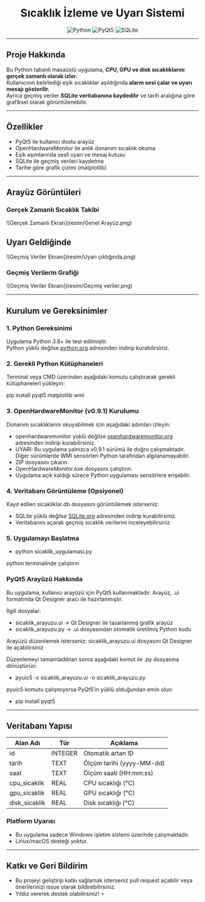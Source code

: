 <h1 align="center"> Sıcaklık İzleme ve Uyarı Sistemi</h1>

<p align="center">
  <img src="https://img.shields.io/badge/python-3.8%2B-blue?style=flat-square" alt="Python">
  <img src="https://img.shields.io/badge/gui-PyQt5-green?style=flat-square" alt="PyQt5">
  <img src="https://img.shields.io/badge/database-SQLite-lightgrey?style=flat-square" alt="SQLite">
</p>

---

##  Proje Hakkında

Bu Python tabanlı masaüstü uygulama, **CPU, GPU ve disk sıcaklıklarını gerçek zamanlı olarak izler.**  
Kullanıcının belirlediği eşik sıcaklıklar aşıldığında **alarm sesi çalar ve uyarı mesajı gösterilir.**  
Ayrıca geçmiş veriler **SQLite veritabanına kaydedilir** ve tarih aralığına göre grafiksel olarak görüntülenebilir.

---

##  Özellikler

-  PyQt5 ile kullanıcı dostu arayüz
-  OpenHardwareMonitor ile anlık donanım sıcaklık okuma
-  Eşik aşımlarında sesli uyarı ve mesaj kutusu
-  SQLite ile geçmiş verileri kaydetme
-  Tarihe göre grafik çizimi (matplotlib)

---

##  Arayüz Görüntüleri

###  Gerçek Zamanlı Sıcaklık Takibi
![Gerçek Zamanlı Ekran](resim/Genel Arayüz.png)

## Uyarı Geldiğinde
![Geçmiş Veriler Ekranı](resim/Uyarı çıktığında.png)

###  Geçmiş Verilerin Grafiği
![Geçmiş Veriler Ekranı](resim/Geçmiş veriler.png)

---

##  Kurulum ve Gereksinimler

### 1. Python Gereksinimi
Uygulama Python 3.8+ ile test edilmiştir.  
Python yüklü değilse [python.org](https://www.python.org/downloads/) adresinden indirip kurabilirsiniz.


### 2. Gerekli Python Kütüphaneleri

Terminal veya CMD üzerinden aşağıdaki komutu çalıştırarak gerekli kütüphaneleri yükleyin:

pip install pyqt5 matplotlib wmi


### 3. OpenHardwareMonitor (v0.9.1) Kurulumu
Donanım sıcaklıklarını okuyabilmek için aşağıdaki adımları izleyin:

- openhardwaremonitor yüklü değilse [openhardwaremonitor.org](https://openhardwaremonitor.org/downloads/) adresinden indirip kurabilirsiniz.
- UYARI:  Bu uygulama yalnızca v0.9.1 sürümü ile doğru çalışmaktadır. Diğer sürümlerde WMI sensörleri Python tarafından algılanamayabilir.
- ZIP dosyasını çıkarın.
- OpenHardwareMonitor.exe dosyasını çalıştırın.
- Uygulama açık kaldığı sürece Python uygulaması sensörlere erişebilir.


### 4. Veritabanı Görüntüleme (Opsiyonel)
Kayıt edilen sicakliklar.db dosyasını görüntülemek isterseniz:

- SQLite yüklü değilse [SQLite.org](https://sqlitebrowser.org/dl/) adresinden indirip kurabilirsiniz.
- Veritabanını açarak geçmiş sıcaklık verilerini inceleyebilirsiniz


### 5. Uygulamayı Başlatma

- python sicaklik_uygulamasi.py 

python terminalinde çalıştırın


### PyQt5 Arayüzü Hakkında

Bu uygulama, kullanıcı arayüzü için PyQt5 kullanmaktadır.
Arayüz, .ui formatında Qt Designer aracı ile hazırlanmıştır.

İlgili dosyalar:
- sicaklik_arayuzu.ui → Qt Designer ile tasarlanmış grafik arayüz
- sicaklik_arayuzu.py → .ui dosyasından otomatik üretilmiş Python kodu

Arayüzü düzenlemek isterseniz:
sicaklik_arayuzu.ui dosyasını Qt Designer ile açabilirsiniz

Düzenlemeyi tamamladıktan sonra aşağıdaki komut ile .py dosyasına dönüştürün:

- pyuic5 -x sicaklik_arayuzu.ui -o sicaklik_arayuzu.py

pyuic5 komutu çalışmıyorsa PyQt5’in yüklü olduğundan emin olun:

- pip install pyqt5

---

## Veritabanı Yapısı

| Alan Adı       | Tür     | Açıklama                  |
| -------------- | ------- | ------------------------- |
| id             | INTEGER | Otomatik artan ID         |
| tarih          | TEXT    | Ölçüm tarihi (yyyy-MM-dd) |
| saat           | TEXT    | Ölçüm saati (HH\:mm\:ss)  |
| cpu\_sicaklik  | REAL    | CPU sıcaklığı (°C)        |
| gpu\_sicaklik  | REAL    | GPU sıcaklığı (°C)        |
| disk\_sicaklik | REAL    | Disk sıcaklığı (°C)       |

### Platform Uyarısı
- Bu uygulama sadece Windows işletim sistemi üzerinde çalışmaktadır.
- Linux/macOS desteği yoktur.

---

##  Katkı ve Geri Bildirim
- Bu projeyi geliştirip katkı sağlamak isterseniz pull request açabilir veya önerilerinizi issue olarak bildirebilirsiniz.
- Yıldız vererek destek olabilirsiniz! ⭐